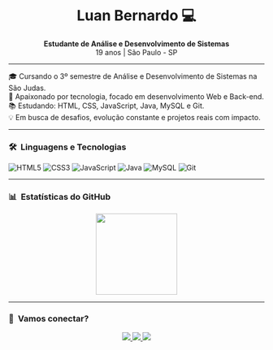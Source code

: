 <h1 align="center">Luan Bernardo 💻</h1>

<p align="center">
  <strong>Estudante de Análise e Desenvolvimento de Sistemas</strong><br>
  19 anos | São Paulo - SP
</p>

---

🎓 Cursando o 3º semestre de Análise e Desenvolvimento de Sistemas na São Judas.  
🚀 Apaixonado por tecnologia, focado em desenvolvimento Web e Back-end.  
📚 Estudando: HTML, CSS, JavaScript, Java, MySQL e Git.  
💡 Em busca de desafios, evolução constante e projetos reais com impacto.  

---

### 🛠️ &nbsp;Linguagens e Tecnologias

![HTML5](https://img.shields.io/badge/HTML5-E34F26?style=flat&logo=html5&logoColor=white)
![CSS3](https://img.shields.io/badge/CSS3-1572B6?style=flat&logo=css3&logoColor=white)
![JavaScript](https://img.shields.io/badge/JavaScript-F7DF1E?style=flat&logo=javascript&logoColor=black)
![Java](https://img.shields.io/badge/Java-007396?style=flat&logo=java&logoColor=white)
![MySQL](https://img.shields.io/badge/MySQL-4479A1?style=flat&logo=mysql&logoColor=white)
![Git](https://img.shields.io/badge/Git-F05032?style=flat&logo=git&logoColor=white)

---

### 📊 &nbsp;Estatísticas do GitHub

<p align="center">
  <img height="160em" src="https://github-readme-stats.vercel.app/api?username=Luan-Bernardo&show_icons=true&theme=radical&count_private=true"/>
</p>

---

### 📱 &nbsp;Vamos conectar?

<p align="center">
  <a href="https://www.linkedin.com/in/luan-bernardo-b7aa7b2b7" target="_blank">
    <img src="https://img.shields.io/badge/-LinkedIn-0077B5?style=flat&logo=linkedin&logoColor=white" />
  </a>
  <a href="mailto:oluanbernardo0@gmail.com" target="_blank">
    <img src="https://img.shields.io/badge/-Gmail-D14836?style=flat&logo=gmail&logoColor=white" />
  </a>
  <a href="https://www.instagram.com/_luanbernardo" target="_blank">
    <img src="https://img.shields.io/badge/-Instagram-E4405F?style=flat&logo=instagram&logoColor=white" />
  </a>
</p>
